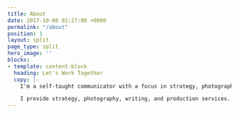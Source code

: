 ```yaml
---
title: About
date: 2017-10-08 02:27:00 +0000
permalink: "/about"
position: 1
layout: split
page_type: split
hero_image: ''
blocks:
- template: content-block
  heading: Let's Work Together
  copy: |-
    I'm a self-taught communicator with a focus in strategy, photography, and writing. I love working with small start-ups and established brands to craft a clear, consistent message through pure, candid collaboration.

    I provide strategy, photography, writing, and production services. Let's craft an image.
---
```


